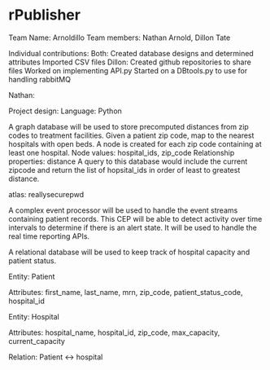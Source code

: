 # rPublisher
Team Name: Arnoldillo
Team members: Nathan Arnold, Dillon Tate

Individual contributions: 
Both:
  Created database designs and determined attributes
  Imported CSV files
Dillon:
  Created github repositories to share files
  Worked on implementing API.py
  Started on a DBtools.py to use for handling rabbitMQ
  
Nathan:


Project design:
  Language: Python
  
  A graph database will be used to store precomputed distances from zip codes to treatment facilities.
  Given a patient zip code, map to the nearest hospitals with open beds. A node is created for each zip code containing at least one hospital.
  Node values: hospital_ids, zip_code
  Relationship properties: distance
  A query to this database would include the current zipcode and return the list of hopsital_ids in order of least to greatest distance.
  
  atlas: reallysecurepwd
  
  A complex event processor will be used to handle the event streams containing patient records.
  This CEP will be able to detect activity over time intervals to determine if there is an alert state. It will be used to handle the real time reporting APIs.
  
  A relational database will be used to keep track of hospital capacity and patient status.
  
  Entity: Patient
    
  Attributes: first_name, last_name, mrn, zip_code, patient_status_code, hospital_id
  
  Entity: Hospital
    
  Attributes: hospital_name, hospital_id, zip_code, max_capacity, current_capacity
  
  Relation: Patient <-> hospital
